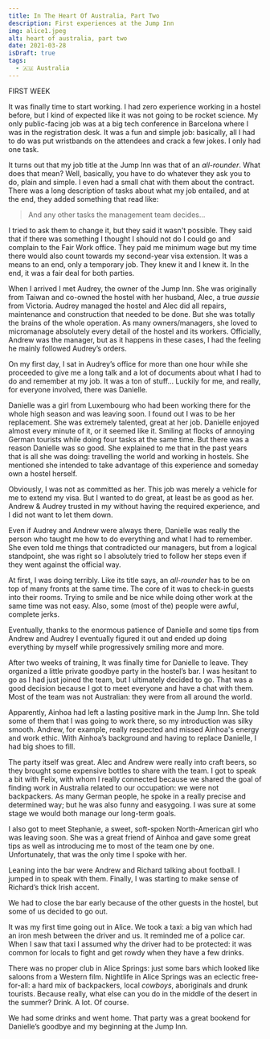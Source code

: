 ```yaml
---
title: In The Heart Of Australia, Part Two
description: First experiences at the Jump Inn
img: alice1.jpeg
alt: heart of australia, part two
date: 2021-03-28
isDraft: true
tags: 
  - 🇦🇺 Australia
---
```


FIRST WEEK

It was finally time to start working. I had zero experience working in a hostel before, but I kind of expected like it was not going to be rocket science. My only public-facing job was at a big tech conference in Barcelona where I was in the registration desk. It was a fun and simple job: basically, all I had to do was put wristbands on the attendees and crack a few jokes. I only had one task.

It turns out that my job title at the Jump Inn was that of an *all-rounder*. What does that mean? Well, basically, you have to do whatever they ask you to do, plain and simple. I even had a small chat with them about the contract. There was a long description of tasks about what my job entailed, and at the end, they added something that read like:

> And any other tasks the management team decides...

I tried to ask them to change it, but they said it wasn't possible. They said that if there was something I thought I should not do I could go and complain to the Fair Work office. They paid me minimum wage but my time there would also count towards my second-year visa extension. It was a means to an end, only a temporary job. They knew it and I knew it. In the end, it was a fair deal for both parties.

When I arrived I met Audrey, the owner of the Jump Inn. She was originally from Taiwan and co-owned the hostel with her husband, Alec, a true *aussie* from Victoria. Audrey managed the hostel and Alec did all repairs, maintenance and construction that needed to be done. But she was totally the brains of the whole operation. As many owners/managers, she loved to micromanage absolutely every detail of the hostel and its workers. Officially, Andrew was the manager, but as it happens in these cases, I had the feeling he mainly followed Audrey’s orders. 

On my first day, I sat in Audrey’s office for more than one hour while she proceeded to give me a long talk and a lot of documents about what I had to do and remember at my job. It was a ton of stuff… Luckily for me, and really, for everyone involved, there was Danielle.

Danielle was a girl from Luxembourg who had been working there for the whole high season and was leaving soon. I found out I was to be her replacement. She was extremely talented, great at her job. Danielle enjoyed almost every minute of it, or it seemed like it. Smiling at flocks of annoying German tourists while doing four tasks at the same time. But there was a reason Danielle was so good. She explained to me that in the past years that is all she was doing: travelling the world and working in hostels. She mentioned she intended to take advantage of this experience and someday own a hostel herself. 

Obviously, I was not as committed as her. This job was merely a vehicle for me to extend my visa. But I wanted to do great, at least be as good as her. Andrew & Audrey trusted in my without having the required experience, and I did not want to let them down.

Even if Audrey and Andrew were always there, Danielle was really the person who taught me how to do everything and what I had to remember. She even told me things that contradicted our managers, but from a logical standpoint, she was right so I absolutely tried to follow her steps even if they went against the official way.

At first, I was doing terribly. Like its title says, an *all-rounder* has to be on top of many fronts at the same time. The core of it was to check-in guests into their rooms. Trying to smile and be nice while doing other work at the same time was not easy. Also, some (most of the) people were awful, complete jerks.

Eventually, thanks to the enormous patience of Danielle and some tips from Andrew and Audrey I eventually figured it out and ended up doing everything by myself while progressively smiling more and more.

After two weeks of training, It was finally time for Danielle to leave. They organized a little private goodbye party in the hostel’s bar. I was hesitant to go as I had just joined the team, but I ultimately decided to go. That was a good decision because I got to meet everyone and have a chat with them. Most of the team was not Australian: they were from all around the world.

Apparently, Ainhoa had left a lasting positive mark in the Jump Inn. She told some of them that I was going to work there, so my introduction was silky smooth. Andrew, for example, really respected and missed Ainhoa's energy and work ethic. With Ainhoa’s background and having to replace Danielle, I had big shoes to fill. 

The party itself was great. Alec and Andrew were really into craft beers, so they brought some expensive bottles to share with the team. I got to speak a bit with Felix, with whom I really connected because we shared the goal of finding work in Australia related to our occupation: we were not backpackers. As many German people, he spoke in a really precise and determined way; but he was also funny and easygoing. I was sure at some stage we would both manage our long-term goals.

I also got to meet Stephanie, a sweet, soft-spoken North-American girl who was leaving soon. She was a great friend of Ainhoa and gave some great tips as well as introducing me to most of the team one by one. Unfortunately, that was the only time I spoke with her.

Leaning into the bar were Andrew and Richard talking about football. I jumped in to speak with them. Finally, I was starting to make sense of Richard’s thick Irish accent.

We had to close the bar early because of the other guests in the hostel, but some of us decided to go out. 

It was my first time going out in Alice. We took a taxi: a big van which had an iron mesh between the driver and us. It reminded me of a police car. When I saw that taxi I assumed why the driver had to be protected: it was common for locals to fight and get rowdy when they have a few drinks.

There was no proper club in Alice Springs: just some bars which looked like saloons from a Western film. Nightlife in Alice Springs was an eclectic free-for-all: a hard mix of backpackers, local *cowboys*, aboriginals and drunk tourists. Because really, what else can you do in the middle of the desert in the summer? Drink. A lot. Of course.

We had some drinks and went home. That party was a great bookend for Danielle’s goodbye and my beginning at the Jump Inn.












